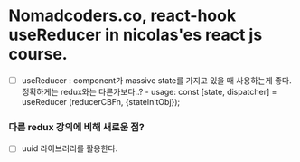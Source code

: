 # Nomadcoders.co, react-hook useReducer in nicolas'es react js course.

-[ ] useReducer : component가 massive state를 가지고 있을 때 사용하는게 좋다. 정확하게는 redux와는 다른가보다..? - usage: const [state, dispatcher] = useReducer (reducerCBFn, {stateInitObj});

### 다른 redux 강의에 비해 새로운 점?

-[ ] uuid 라이브러리를 활용한다.

